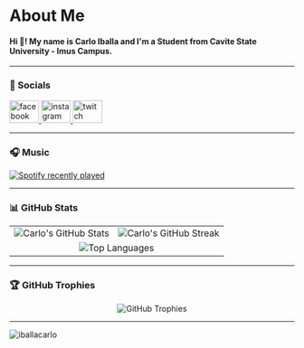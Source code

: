 <h1 align="left">About Me</h1>

<h4 align="left">Hi 👋! My name is Carlo Iballa and I'm a Student from Cavite State University - Imus Campus.</h4>

---

### 📱 Socials

<div align="left">
  <a href="https://www.facebook.com/carlo.iballa.1/" target="_blank">
    <img src="https://raw.githubusercontent.com/maurodesouza/profile-readme-generator/master/src/assets/icons/social/facebook/default.svg" width="52" height="40" alt="facebook logo" />
  </a>
  <a href="https://www.instagram.com/caaarlooooo_/" target="_blank">
    <img src="https://raw.githubusercontent.com/maurodesouza/profile-readme-generator/master/src/assets/icons/social/instagram/default.svg" width="52" height="40" alt="instagram logo" />
  </a>
  <a href="https://www.twitch.tv/buuurst_" target="_blank">
    <img src="https://raw.githubusercontent.com/maurodesouza/profile-readme-generator/master/src/assets/icons/social/twitch/default.svg" width="52" height="40" alt="twitch logo" />
  </a>
</div>

---

### 🎧 Music

<div align="left">
  <a href="https://open.spotify.com/user/31ytbawcp4ixduutzozulig2og3u">
    <img src="https://spotify-recently-played-readme.vercel.app/api?user=31ytbawcp4ixduutzozulig2og3u&count=5&unique=true" alt="Spotify recently played" />
  </a>
</div>

---

### 📊 GitHub Stats

<div align="center">

<table>
  <tr>
    <td>
      <img src="https://github-readme-stats.vercel.app/api?username=iballacarlo&theme=dark&hide_border=false&include_all_commits=false&count_private=false" alt="Carlo's GitHub Stats" />
    </td>
    <td>
      <img src="https://nirzak-streak-stats.vercel.app/?user=iballacarlo&theme=dark&hide_border=false" alt="Carlo's GitHub Streak" />
    </td>
  </tr>
  <tr>
    <td colspan="2" align="center">
      <img src="https://github-readme-stats.vercel.app/api/top-langs/?username=iballacarlo&theme=dark&hide_border=false&include_all_commits=false&count_private=false&layout=compact" alt="Top Languages" />
    </td>
  </tr>
</table>

</div>

---

### 🏆 GitHub Trophies

<div align="center">
  <img src="https://github-profile-trophy.vercel.app/?username=iballacarlo&theme=radical&no-frame=false&no-bg=true&margin-w=4" alt="GitHub Trophies" />
</div>

---

<img src="https://komarev.com/ghpvc/?username=iballacarlo&label=Profile%20views&color=0e75b6&style=flat" alt="iballacarlo" />

<!-- Proudly created with GPRM ( https://gprm.itsvg.in ) -->
